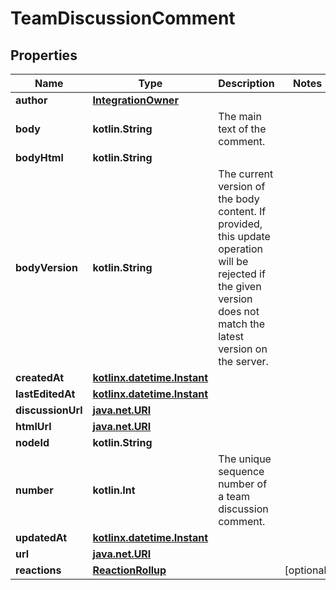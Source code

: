 
# TeamDiscussionComment

## Properties
Name | Type | Description | Notes
------------ | ------------- | ------------- | -------------
**author** | [**IntegrationOwner**](IntegrationOwner.md) |  | 
**body** | **kotlin.String** | The main text of the comment. | 
**bodyHtml** | **kotlin.String** |  | 
**bodyVersion** | **kotlin.String** | The current version of the body content. If provided, this update operation will be rejected if the given version does not match the latest version on the server. | 
**createdAt** | [**kotlinx.datetime.Instant**](kotlinx.datetime.Instant.md) |  | 
**lastEditedAt** | [**kotlinx.datetime.Instant**](kotlinx.datetime.Instant.md) |  | 
**discussionUrl** | [**java.net.URI**](java.net.URI.md) |  | 
**htmlUrl** | [**java.net.URI**](java.net.URI.md) |  | 
**nodeId** | **kotlin.String** |  | 
**number** | **kotlin.Int** | The unique sequence number of a team discussion comment. | 
**updatedAt** | [**kotlinx.datetime.Instant**](kotlinx.datetime.Instant.md) |  | 
**url** | [**java.net.URI**](java.net.URI.md) |  | 
**reactions** | [**ReactionRollup**](ReactionRollup.md) |  |  [optional]



